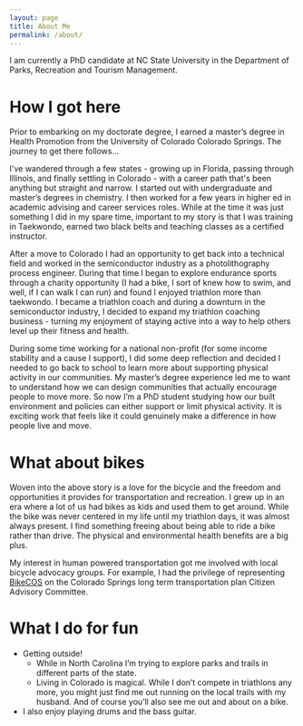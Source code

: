 ```yaml
---
layout: page
title: About Me
permalink: /about/
---
```


I am currently a PhD candidate at NC State University in the Department of Parks, Recreation and Tourism Management. 

# How I got here
Prior to embarking on my doctorate degree, I earned a master’s degree in Health Promotion from the University of Colorado Colorado Springs. The journey to get there follows…

I've wandered through a few states - growing up in Florida, passing through Illinois, and finally settling in Colorado - with a career path that's been anything but straight and narrow. I started out with undergraduate and master’s degrees in chemistry. I then worked for a few years in higher ed in academic advising and career services roles. While at the time it was just something I did in my spare time, important to my story is that I was training in Taekwondo, earned two black belts and teaching classes as a certified instructor.


After a move to Colorado I had an opportunity to get back into a technical field and worked in the semiconductor industry as a photolithography process engineer. During that time I began to explore endurance sports through a charity opportunity (I had a bike, I sort of knew how to swim, and well, if I can walk I can run) and found I enjoyed triathlon more than taekwondo. I became a triathlon coach and during a downturn in the semiconductor industry, I decided to expand my triathlon coaching business - turning my enjoyment of staying active into a way to help others level up their fitness and health.


During some time working for a national non-profit (for some income stability and a cause I support), I did some deep reflection and decided I needed to go back to school to learn more about supporting physical activity in our communities. My master’s degree experience led me to want to understand how we can design communities that actually encourage people to move more. So now I’m a PhD student studying how our built environment and policies can either support or limit physical activity. It is exciting work that feels like it could genuinely make a difference in how people live and move.

# What about bikes
Woven into the above story is a love for the bicycle and the freedom and opportunities it provides for transportation and recreation. I grew up in an era where a lot of us had bikes as kids and used them to get around. While the bike was never centered in my life until my triathlon days, it was almost always present. I find something freeing about being able to ride a bike rather than drive. The physical and environmental health benefits are a big plus.


My interest in human powered transportation got me involved with local bicycle advocacy groups. For example, I had the privilege of representing [BikeCOS](https://www.bikecoloradosprings.org/) on the Colorado Springs long term transportation plan Citizen Advisory Committee.


# What I do for fun
- Getting outside! 
  - While in North Carolina I’m trying to explore parks and trails in different parts of the state. 
  - Living in Colorado is magical. While I don’t compete in triathlons any more, you might just find me out running on the local trails with my husband. And of course you’ll also see me out and about on a bike.
- I also enjoy playing drums and the bass guitar. 
